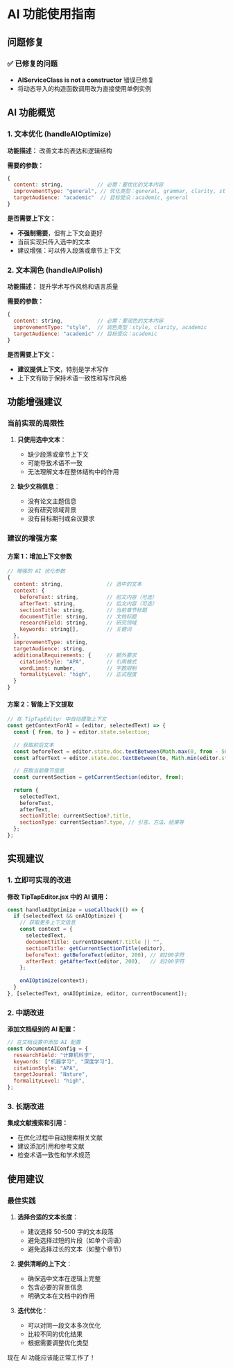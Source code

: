# AI 功能使用指南

## 问题修复

### ✅ 已修复的问题
- **AIServiceClass is not a constructor** 错误已修复
- 将动态导入的构造函数调用改为直接使用单例实例

## AI 功能概览

### 1. 文本优化 (handleAIOptimize)

**功能描述：** 改善文本的表达和逻辑结构

**需要的参数：**
```javascript
{
  content: string,           // 必需：要优化的文本内容
  improvementType: "general", // 优化类型：general, grammar, clarity, style, conciseness, expansion
  targetAudience: "academic"  // 目标受众：academic, general
}
```

**是否需要上下文：** 
- **不强制需要**，但有上下文会更好
- 当前实现只传入选中的文本
- 建议增强：可以传入段落或章节上下文

### 2. 文本润色 (handleAIPolish)

**功能描述：** 提升学术写作风格和语言质量

**需要的参数：**
```javascript
{
  content: string,           // 必需：要润色的文本内容
  improvementType: "style",  // 润色类型：style, clarity, academic
  targetAudience: "academic" // 目标受众：academic
}
```

**是否需要上下文：**
- **建议提供上下文**，特别是学术写作
- 上下文有助于保持术语一致性和写作风格

## 功能增强建议

### 当前实现的局限性

1. **只使用选中文本**：
   - 缺少段落或章节上下文
   - 可能导致术语不一致
   - 无法理解文本在整体结构中的作用

2. **缺少文档信息**：
   - 没有论文主题信息
   - 没有研究领域背景
   - 没有目标期刊或会议要求

### 建议的增强方案

#### 方案 1：增加上下文参数
```javascript
// 增强的 AI 优化参数
{
  content: string,              // 选中的文本
  context: {
    beforeText: string,         // 前文内容（可选）
    afterText: string,          // 后文内容（可选）
    sectionTitle: string,       // 当前章节标题
    documentTitle: string,      // 文档标题
    researchField: string,      // 研究领域
    keywords: string[],         // 关键词
  },
  improvementType: string,
  targetAudience: string,
  additionalRequirements: {     // 额外要求
    citationStyle: "APA",       // 引用格式
    wordLimit: number,          // 字数限制
    formalityLevel: "high",     // 正式程度
  }
}
```

#### 方案 2：智能上下文提取
```javascript
// 在 TipTapEditor 中自动提取上下文
const getContextForAI = (editor, selectedText) => {
  const { from, to } = editor.state.selection;
  
  // 获取前后文本
  const beforeText = editor.state.doc.textBetween(Math.max(0, from - 500), from);
  const afterText = editor.state.doc.textBetween(to, Math.min(editor.state.doc.content.size, to + 500));
  
  // 获取当前章节信息
  const currentSection = getCurrentSection(editor, from);
  
  return {
    selectedText,
    beforeText,
    afterText,
    sectionTitle: currentSection?.title,
    sectionType: currentSection?.type, // 引言、方法、结果等
  };
};
```

## 实现建议

### 1. 立即可实现的改进

**修改 TipTapEditor.jsx 中的 AI 调用：**
```javascript
const handleAIOptimize = useCallback(() => {
  if (selectedText && onAIOptimize) {
    // 获取更多上下文信息
    const context = {
      selectedText,
      documentTitle: currentDocument?.title || "",
      sectionTitle: getCurrentSectionTitle(editor),
      beforeText: getBeforeText(editor, 200), // 前200字符
      afterText: getAfterText(editor, 200),   // 后200字符
    };
    
    onAIOptimize(context);
  }
}, [selectedText, onAIOptimize, editor, currentDocument]);
```

### 2. 中期改进

**添加文档级别的 AI 配置：**
```javascript
// 在文档设置中添加 AI 配置
const documentAIConfig = {
  researchField: "计算机科学",
  keywords: ["机器学习", "深度学习"],
  citationStyle: "APA",
  targetJournal: "Nature",
  formalityLevel: "high",
};
```

### 3. 长期改进

**集成文献搜索和引用：**
- 在优化过程中自动搜索相关文献
- 建议添加引用和参考文献
- 检查术语一致性和学术规范

## 使用建议

### 最佳实践

1. **选择合适的文本长度**：
   - 建议选择 50-500 字的文本段落
   - 避免选择过短的片段（如单个词语）
   - 避免选择过长的文本（如整个章节）

2. **提供清晰的上下文**：
   - 确保选中文本在逻辑上完整
   - 包含必要的背景信息
   - 明确文本在文档中的作用

3. **迭代优化**：
   - 可以对同一段文本多次优化
   - 比较不同的优化结果
   - 根据需要调整优化类型

现在 AI 功能应该能正常工作了！
